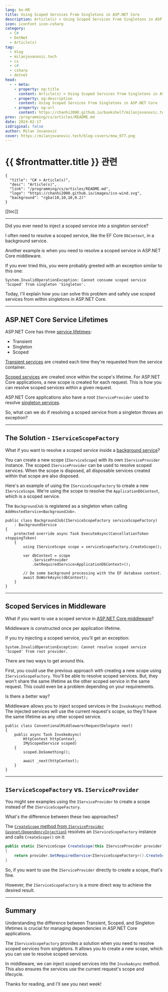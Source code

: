 ```yaml
---
lang: ko-KR
title: Using Scoped Services From Singletons in ASP.NET Core
description: Article(s) > Using Scoped Services From Singletons in ASP.NET Core
icon: iconfont icon-csharp
category: 
  - C#
  - DotNet
  - Article(s)
tag: 
  - blog
  - milanjovanovic.tech
  - cs
  - c#
  - csharp
  - dotnet
head:
  - - meta:
    - property: og:title
      content: Article(s) > Using Scoped Services From Singletons in ASP.NET Core
    - property: og:description
      content: Using Scoped Services From Singletons in ASP.NET Core
    - property: og:url
      content: https://chanhi2000.github.io/bookshelf/milanjovanovic.tech/using-scoped-services-from-singletons-in-aspnetcore.html
prev: /programming/cs/articles/README.md
date: 2024-02-17
isOriginal: false
author: Milan Jovanović
cover: https://milanjovanovic.tech/blog-covers/mnw_077.png
---
```


# {{ $frontmatter.title }} 관련

```component VPCard
{
  "title": "C# > Article(s)",
  "desc": "Article(s)",
  "link": "/programming/cs/articles/README.md",
  "logo": "https://chanhi2000.github.io/images/ico-wind.svg",
  "background": "rgba(10,10,10,0.2)"
}
```

[[toc]]

---

<SiteInfo
  name="Using Scoped Services From Singletons in ASP.NET Core"
  desc="Did you ever need to inject a scoped service into a singleton service? I'll explain how you can solve this problem and safely use scoped services from within singletons in ASP.NET Core."
  url="https://milanjovanovic.tech/blog/using-scoped-services-from-singletons-in-aspnetcore/"
  logo="https://milanjovanovic.tech/profile_favicon.png"
  preview="https://milanjovanovic.tech/blog-covers/mnw_077.png"/>

Did you ever need to inject a scoped service into a singleton service?

I often need to resolve a scoped service, like the EF Core `DbContext`, in a background service.

Another example is when you need to resolve a scoped service in ASP.NET Core middleware.

If you ever tried this, you were probably greeted with an exception similar to this one:

```
System.InvalidOperationException: Cannot consume scoped service 'Scoped' from singleton 'Singleton'.
```

Today, I'll explain how you can solve this problem and safely use scoped services from within singletons in ASP.NET Core.

---

## ASP.NET Core Service Lifetimes

ASP.NET Core has three [<VPIcon icon="fa-brands fa-microsoft"/>service lifetimes](https://learn.microsoft.com/en-us/dotnet/core/extensions/dependency-injection#service-lifetimes):

- Transient
- Singleton
- Scoped

[<VPIcon icon="fa-brands fa-microsoft"/>Transient services](https://learn.microsoft.com/en-us/dotnet/core/extensions/dependency-injection#transient) are created each time they're requested from the service container.

[<VPIcon icon="fa-brands fa-microsoft"/>Scoped services](https://learn.microsoft.com/en-us/dotnet/core/extensions/dependency-injection#scoped) are created once within the scope's lifetime. For ASP.NET Core applications, a new scope is created for each request. This is how you can resolve scoped services within a given request.

ASP.NET Core applications also have a root `IServiceProvider` used to resolve [<VPIcon icon="fa-brands fa-microsoft"/>singleton services](https://learn.microsoft.com/en-us/dotnet/core/extensions/dependency-injection#singleton).

So, what can we do if resolving a scoped service from a singleton throws an exception?

---

## The Solution - `IServiceScopeFactory`

What if you want to resolve a scoped service inside a [background service](/milanjovanovic.tech/running-background-tasks-in-asp-net-core.md)?

You can create a new scope (`IServiceScope`) with its own `IServiceProvider` instance. The scoped `IServiceProvider` can be used to resolve scoped services. When the scope is disposed, all disposable services created within that scope are also disposed.

Here's an example of using the `IServiceScopeFactory` to create a new `IServiceScope`. We're using the scope to resolve the `ApplicationDbContext`, which is a scoped service.

The `BackgroundJob` is registered as a singleton when calling `AddHostedService<BackgroundJob>`.

```cs{6,8-10}
public class BackgroundJob(IServiceScopeFactory serviceScopeFactory)
    : BackgroundService
{
    protected override async Task ExecuteAsync(CancellationToken stoppingToken)
    {
        using IServiceScope scope = serviceScopeFactory.CreateScope();

        var dbContext = scope
            .ServiceProvider
            .GetRequiredService<ApplicationDbContext>();

        // Do some background processing with the EF database context.
        await DoWorkAsync(dbContext);
    }
}
```

---

## Scoped Services in Middleware

What if you want to use a scoped service in [ASP.NET Core middleware](/milanjovanovic.tech/3-ways-to-create-middleware-in-asp-net-core.md)?

Middleware is constructed once per application lifetime.

If you try injecting a scoped service, you'll get an exception:

```
System.InvalidOperationException: Cannot resolve scoped service 'Scoped' from root provider.
```

There are two ways to get around this.

First, you could use the previous approach with creating a new scope using `IServiceScopeFactory`. You'll be able to resolve scoped services. But, they won't share the same lifetime as the other scoped service in the same request. This could even be a problem depending on your requirements.

Is there a better way?

Middleware allows you to inject scoped services in the `InvokeAsync` method. The injected services will use the current request's scope, so they'll have the same lifetime as any other scoped service.

```cs{5,7}
public class ConventionalMiddleware(RequestDelegate next)
{
    public async Task InvokeAsync(
        HttpContext httpContext,
        IMyScopedService scoped)
    {
        scoped.DoSomething();

        await _next(httpContext);
    }
}
```

---

## `IServiceScopeFactory` vs. `IServiceProvider`

You might see examples using the `IServiceProvider` to create a scope instead of the `IServiceScopeFactory`.

What's the difference between these two approaches?

The [`CreateScope` method from `IServiceProvider` (<VPIcon icon="iconfont icon-github"/>`aspnet/DependencyInjection`)](https://github.com/aspnet/DependencyInjection/blob/94b9cc9ace032f838e068702cc70ce57cc883bc7/src/DI.Abstractions/ServiceProviderServiceExtensions.cs#L125) resolves an `IServiceScopeFactory` instance and calls `CreateScope()` on it:

```cs
public static IServiceScope CreateScope(this IServiceProvider provider)
{
    return provider.GetRequiredService<IServiceScopeFactory>().CreateScope();
}
```

So, if you want to use the `IServiceProvider` directly to create a scope, that's fine.

However, the `IServiceScopeFactory` is a more direct way to achieve the desired result.

---

## Summary

Understanding the difference between Transient, Scoped, and Singleton lifetimes is crucial for managing dependencies in ASP.NET Core applications.

The `IServiceScopeFactory` provides a solution when you need to resolve scoped services from singletons. It allows you to create a new scope, which you can use to resolve scoped services.

In middleware, we can inject scoped services into the `InvokeAsync` method. This also ensures the services use the current request's scope and lifecycle.

Thanks for reading, and I'll see you next week!

